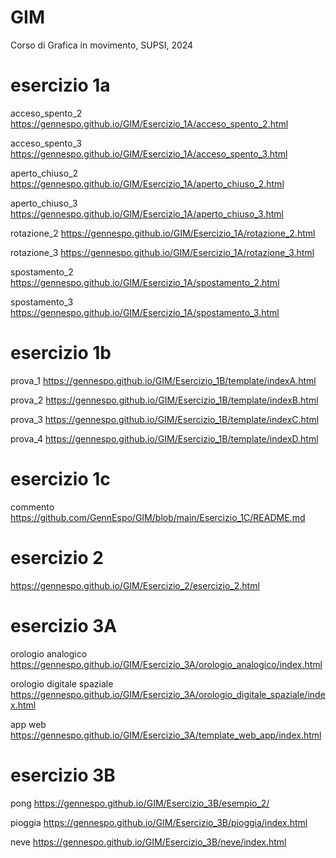# GIM
Corso di Grafica in movimento, SUPSI, 2024
# esercizio 1a

acceso_spento_2
    https://gennespo.github.io/GIM/Esercizio_1A/acceso_spento_2.html

acceso_spento_3
    https://gennespo.github.io/GIM/Esercizio_1A/acceso_spento_3.html

aperto_chiuso_2
    https://gennespo.github.io/GIM/Esercizio_1A/aperto_chiuso_2.html

aperto_chiuso_3
    https://gennespo.github.io/GIM/Esercizio_1A/aperto_chiuso_3.html

rotazione_2
    https://gennespo.github.io/GIM/Esercizio_1A/rotazione_2.html

rotazione_3
    https://gennespo.github.io/GIM/Esercizio_1A/rotazione_3.html

spostamento_2
    https://gennespo.github.io/GIM/Esercizio_1A/spostamento_2.html

spostamento_3
    https://gennespo.github.io/GIM/Esercizio_1A/spostamento_3.html

# esercizio 1b
    
prova_1
    https://gennespo.github.io/GIM/Esercizio_1B/template/indexA.html

prova_2
    https://gennespo.github.io/GIM/Esercizio_1B/template/indexB.html

prova_3
    https://gennespo.github.io/GIM/Esercizio_1B/template/indexC.html

prova_4
    https://gennespo.github.io/GIM/Esercizio_1B/template/indexD.html

# esercizio 1c
    
commento
    https://github.com/GennEspo/GIM/blob/main/Esercizio_1C/README.md

# esercizio 2
   
   https://gennespo.github.io/GIM/Esercizio_2/esercizio_2.html

# esercizio 3A
   
orologio analogico
    https://gennespo.github.io/GIM/Esercizio_3A/orologio_analogico/index.html

orologio digitale spaziale
    https://gennespo.github.io/GIM/Esercizio_3A/orologio_digitale_spaziale/index.html

app web
    https://gennespo.github.io/GIM/Esercizio_3A/template_web_app/index.html

# esercizio 3B

pong
    https://gennespo.github.io/GIM/Esercizio_3B/esempio_2/

pioggia
    https://gennespo.github.io/GIM/Esercizio_3B/pioggia/index.html

neve
    https://gennespo.github.io/GIM/Esercizio_3B/neve/index.html






